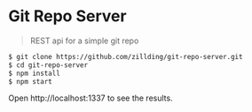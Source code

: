 # Git Repo Server

> REST api for a simple git repo

```bash
$ git clone https://github.com/zillding/git-repo-server.git
$ cd git-repo-server
$ npm install
$ npm start
```

Open http://localhost:1337 to see the results.
